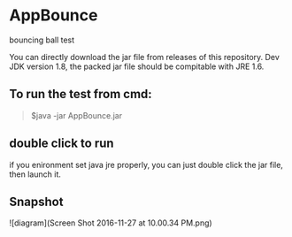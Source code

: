 # AppBounce

bouncing ball test

You can directly download the jar file from releases of this repository.
Dev JDK version 1.8, the packed jar file should be compitable with JRE 1.6.

## To run the test from cmd:
>$java -jar AppBounce.jar

## double click to run
if you enironment set java jre properly, you can just double click the jar file, then launch it.


## Snapshot
![diagram](Screen Shot 2016-11-27 at 10.00.34 PM.png)
